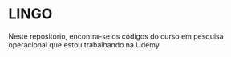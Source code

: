 # LINGO
Neste repositório, encontra-se os códigos do curso em pesquisa operacional que estou trabalhando na Udemy
